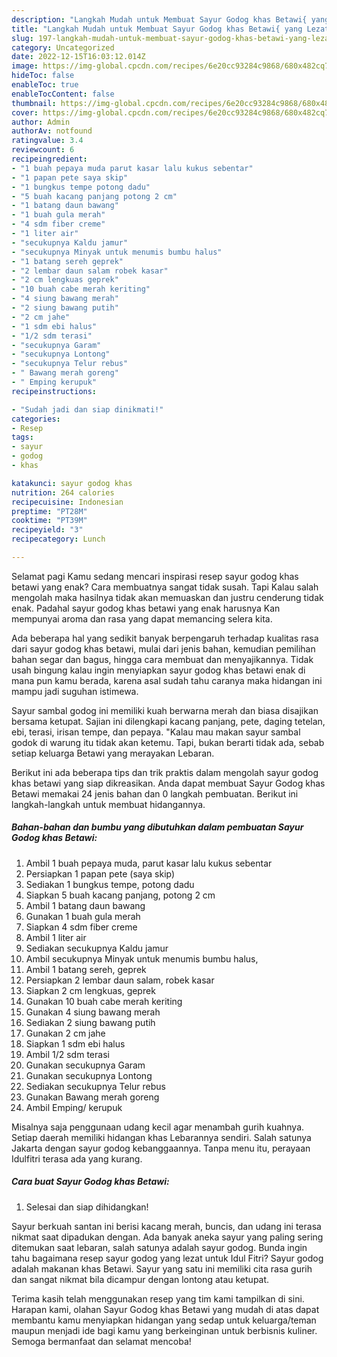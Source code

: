 ```yaml
---
description: "Langkah Mudah untuk Membuat Sayur Godog khas Betawi{ yang Lezat,  Menu Buat lebaran"
title: "Langkah Mudah untuk Membuat Sayur Godog khas Betawi{ yang Lezat,  Menu Buat lebaran"
slug: 197-langkah-mudah-untuk-membuat-sayur-godog-khas-betawi-yang-lezat-menu-buat-lebaran
category: Uncategorized
date: 2022-12-15T16:03:12.014Z
image: https://img-global.cpcdn.com/recipes/6e20cc93284c9868/680x482cq70/sayur-godog-khas-betawi-foto-resep-utama.jpg
hideToc: false
enableToc: true
enableTocContent: false
thumbnail: https://img-global.cpcdn.com/recipes/6e20cc93284c9868/680x482cq70/sayur-godog-khas-betawi-foto-resep-utama.jpg
cover: https://img-global.cpcdn.com/recipes/6e20cc93284c9868/680x482cq70/sayur-godog-khas-betawi-foto-resep-utama.jpg
author: Admin
authorAv: notfound
ratingvalue: 3.4
reviewcount: 6
recipeingredient:
- "1 buah pepaya muda parut kasar lalu kukus sebentar"
- "1 papan pete saya skip"
- "1 bungkus tempe potong dadu"
- "5 buah kacang panjang potong 2 cm"
- "1 batang daun bawang"
- "1 buah gula merah"
- "4 sdm fiber creme"
- "1 liter air"
- "secukupnya Kaldu jamur"
- "secukupnya Minyak untuk menumis bumbu halus"
- "1 batang sereh geprek"
- "2 lembar daun salam robek kasar"
- "2 cm lengkuas geprek"
- "10 buah cabe merah keriting"
- "4 siung bawang merah"
- "2 siung bawang putih"
- "2 cm jahe"
- "1 sdm ebi halus"
- "1/2 sdm terasi"
- "secukupnya Garam"
- "secukupnya Lontong"
- "secukupnya Telur rebus"
- " Bawang merah goreng"
- " Emping kerupuk"
recipeinstructions:

- "Sudah jadi dan siap dinikmati!"
categories:
- Resep
tags:
- sayur
- godog
- khas

katakunci: sayur godog khas 
nutrition: 264 calories
recipecuisine: Indonesian
preptime: "PT28M"
cooktime: "PT39M"
recipeyield: "3"
recipecategory: Lunch

---
```



Selamat pagi Kamu sedang mencari inspirasi resep sayur godog khas betawi yang enak? Cara membuatnya sangat tidak susah. Tapi Kalau salah mengolah maka hasilnya tidak akan memuaskan dan justru cenderung tidak enak. Padahal sayur godog khas betawi yang enak harusnya Kan mempunyai aroma dan rasa yang dapat memancing selera kita.


Ada beberapa hal yang sedikit banyak berpengaruh terhadap kualitas rasa dari sayur godog khas betawi, mulai dari jenis bahan, kemudian pemilihan bahan segar dan bagus, hingga cara membuat dan menyajikannya. Tidak usah bingung kalau ingin menyiapkan sayur godog khas betawi enak di mana pun kamu berada, karena asal sudah tahu caranya maka hidangan ini mampu jadi suguhan istimewa.

Sayur sambal godog ini memiliki kuah berwarna merah dan biasa disajikan bersama ketupat. Sajian ini dilengkapi kacang panjang, pete, daging tetelan, ebi, terasi, irisan tempe, dan pepaya. &#34;Kalau mau makan sayur sambal godok di warung itu tidak akan ketemu. Tapi, bukan berarti tidak ada, sebab setiap keluarga Betawi yang merayakan Lebaran.


Berikut ini ada beberapa tips dan trik praktis dalam mengolah sayur godog khas betawi yang siap dikreasikan. Anda dapat membuat Sayur Godog khas Betawi memakai 24 jenis bahan dan 0 langkah pembuatan. Berikut ini langkah-langkah untuk membuat hidangannya.

<!--inarticleads1-->

##### Bahan-bahan dan bumbu yang dibutuhkan dalam pembuatan Sayur Godog khas Betawi:

1. Ambil 1 buah pepaya muda, parut kasar lalu kukus sebentar
1. Persiapkan 1 papan pete (saya skip)
1. Sediakan 1 bungkus tempe, potong dadu
1. Siapkan 5 buah kacang panjang, potong 2 cm
1. Ambil 1 batang daun bawang
1. Gunakan 1 buah gula merah
1. Siapkan 4 sdm fiber creme
1. Ambil 1 liter air
1. Sediakan secukupnya Kaldu jamur
1. Ambil secukupnya Minyak untuk menumis bumbu halus,
1. Ambil 1 batang sereh, geprek
1. Persiapkan 2 lembar daun salam, robek kasar
1. Siapkan 2 cm lengkuas, geprek
1. Gunakan 10 buah cabe merah keriting
1. Gunakan 4 siung bawang merah
1. Sediakan 2 siung bawang putih
1. Gunakan 2 cm jahe
1. Siapkan 1 sdm ebi halus
1. Ambil 1/2 sdm terasi
1. Gunakan secukupnya Garam
1. Gunakan secukupnya Lontong
1. Sediakan secukupnya Telur rebus
1. Gunakan  Bawang merah goreng
1. Ambil  Emping/ kerupuk


Misalnya saja penggunaan udang kecil agar menambah gurih kuahnya. Setiap daerah memiliki hidangan khas Lebarannya sendiri. Salah satunya Jakarta dengan sayur godog kebanggaannya. Tanpa menu itu, perayaan Idulfitri terasa ada yang kurang. 

<!--inarticleads2-->

##### Cara buat Sayur Godog khas Betawi:


1. Selesai dan siap dihidangkan!

Sayur berkuah santan ini berisi kacang merah, buncis, dan udang ini terasa nikmat saat dipadukan dengan. Ada banyak aneka sayur yang paling sering ditemukan saat lebaran, salah satunya adalah sayur godog. Bunda ingin tahu bagaimana resep sayur godog yang lezat untuk Idul Fitri? Sayur godog adalah makanan khas Betawi. Sayur yang satu ini memiliki cita rasa gurih dan sangat nikmat bila dicampur dengan lontong atau ketupat. 

Terima kasih telah menggunakan resep yang tim kami tampilkan di sini. Harapan kami, olahan Sayur Godog khas Betawi yang mudah di atas dapat membantu kamu menyiapkan hidangan yang sedap untuk keluarga/teman maupun menjadi ide bagi kamu yang berkeinginan untuk berbisnis kuliner. Semoga bermanfaat dan selamat mencoba!
